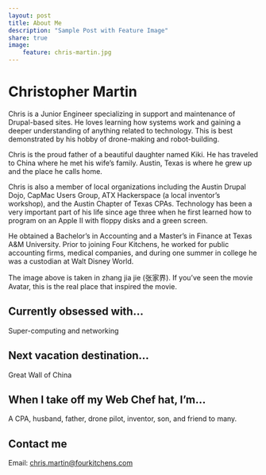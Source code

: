 ```yaml
---
layout: post
title: About Me
description: "Sample Post with Feature Image"
share: true
image:
    feature: chris-martin.jpg
---
```


# Christopher Martin

Chris is a Junior Engineer specializing in support and maintenance of
Drupal-based sites. He loves learning how systems work and gaining a deeper
understanding of anything related to technology. This is best demonstrated by
his hobby of drone-making and robot-building.

Chris is the proud father of a beautiful daughter named Kiki. He has traveled to
China where he met his wife’s family. Austin, Texas is where he grew up and the
place he calls home.

Chris is also a member of local organizations including the Austin Drupal Dojo,
CapMac Users Group, ATX Hackerspace (a local inventor’s workshop), and the
Austin Chapter of Texas CPAs. Technology has been a very important part of his
life since age three when he first learned how to program on an Apple II with
floppy disks and a green screen.

He obtained a Bachelor’s in Accounting and a Master’s in Finance at Texas A&M
University. Prior to joining Four Kitchens, he worked for public accounting
firms, medical companies, and during one summer in college he was a custodian at
Walt Disney World.

The image above is taken in zhang jia jie (张家界). If you’ve seen the movie
Avatar, this is the real place that inspired the movie.

## Currently obsessed with…

Super-computing and networking

## Next vacation destination…

Great Wall of China

## When I take off my Web Chef hat, I’m…

A CPA, husband, father, drone pilot, inventor, son, and friend to many.

## Contact me

Email: chris.martin@fourkitchens.com
